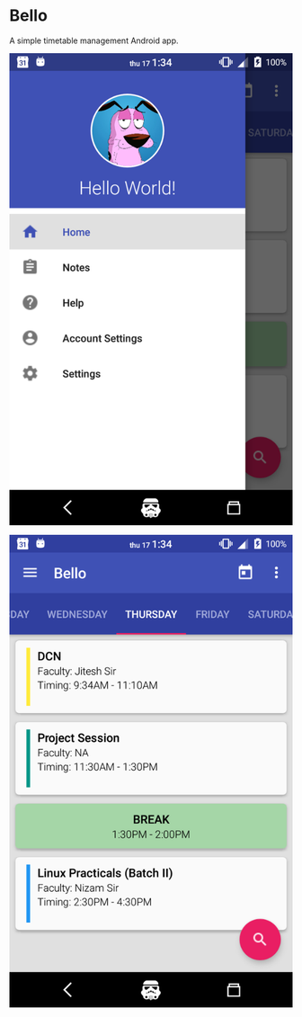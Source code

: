 # Bello
A simple timetable management Android app.

![alt tag](https://github.com/urveshtanna/Bello/raw/master/Screenshots/Screenshot_1.png)

![alt tag](https://github.com/urveshtanna/Bello/raw/master/Screenshots/Screenshot_2.png)
